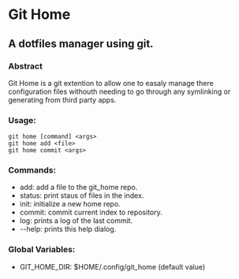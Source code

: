 # Git Home
##  A dotfiles manager using git.

### Abstract 
Git Home is a git extention to allow one to easaly manage there
configuration files withouth needing to go through any symlinking or
generating from third party apps.

### Usage:
	
	git home [command] <args>
	git home add <file>
	git home commit <args>
	
### Commands:
 - add: add a file to the git_home repo.
 - status: print staus of files in the index.
 - init: initialize a new home repo.
 - commit: commit current index to repository.
 - log: prints a log of the last commit.
 - --help: prints this help dialog.

### Global Variables:
 - GIT_HOME_DIR: $HOME/.config/git_home (default value)
